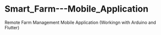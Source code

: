 # Smart_Farm---Mobile_Application
Remote Farm Management Mobile Application (Workingn with Arduino and Flutter)
